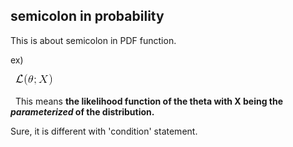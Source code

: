 ## semicolon in probability

This is about semicolon in PDF function.

ex)

&nbsp;&nbsp;![likelihood_example](./img/likelihood_example.gif)

&nbsp;&nbsp;This means **the likelihood function of the theta with X being the *parameterized* of the distribution.**

Sure, it is different with 'condition' statement.
